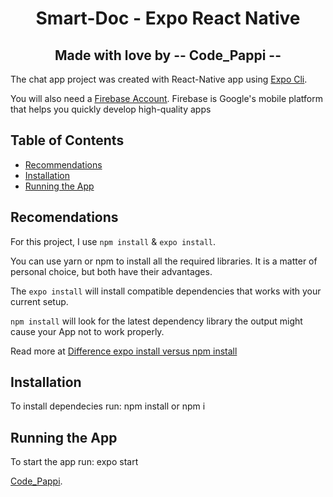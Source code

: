 <!-- Title -->
<h1 align="center">
Smart-Doc - Expo React Native
</h1>

<!-- Title -->
<h2 align="center">
Made with love by  -- Code_Pappi --
</h2>

The chat app project was created with React-Native app using [Expo Cli](https://github.com/expo).

You will also need a [Firebase Account](https://firebase.google.com/).
Firebase is Google's mobile platform that helps you quickly develop high-quality apps

## Table of Contents

- [Recommendations](#recomendations)
- [Installation](#installation)
- [Running the App](#running-the-app)


## Recomendations

For this project, I use `npm install` & `expo install`.

You can use yarn or npm to install all the required libraries.
It is a matter of personal choice, but both have their advantages.

The `expo install` will install compatible dependencies that works with your current setup.

`npm install` will look for the latest dependency library the output might cause your App not to work properly.

Read more at [Difference expo install versus npm install](https://forums.expo.io/t/difference-expo-install-versus-npm-install/31388)

## Installation

To install dependecies run:
npm install or npm i


## Running the App

To start the app run: 
expo start


[Code_Pappi](https://github.com/ngalande/).